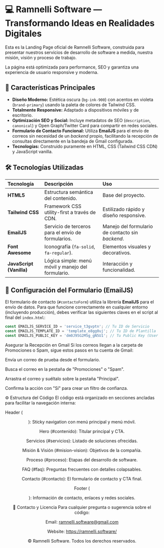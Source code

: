 
# 💻 Ramnelli Software — Transformando Ideas en Realidades Digitales

Esta es la Landing Page oficial de Ramnelli Software, construida para presentar nuestros servicios de desarrollo de software a medida, nuestra misión, visión y proceso de trabajo.

La página está optimizada para performance, SEO y garantiza una experiencia de usuario responsive y moderna.

## 🌟 Características Principales

* **Diseño Moderno:** Estética oscura (`bg-ink-900`) con acentos en violeta (`brand-primary`) usando la paleta de colores de Tailwind CSS.
* **Totalmente Responsive:** Adaptado a dispositivos móviles y de escritorio.
* **Optimización SEO y Social:** Incluye metadatos de SEO (`description`, `canonical`) y Open Graph/Twitter Card para compartir en redes sociales.
* **Formulario de Contacto Funcional:** Utiliza **EmailJS** para el envío de correos sin necesidad de un *backend* propio, facilitando la recepción de consultas directamente en la bandeja de Gmail configurada.
* **Tecnologías:** Construido puramente en HTML, CSS (Tailwind CSS CDN) y JavaScript vanilla.

## 🛠️ Tecnologías Utilizadas

| Tecnología | Descripción | Uso |
| :--- | :--- | :--- |
| **HTML5** | Estructura semántica del contenido. | Base del proyecto. |
| **Tailwind CSS** | Framework CSS utility-first a través de CDN. | Estilizado rápido y diseño responsive. |
| **EmailJS** | Servicio de terceros para el envío de formularios. | Manejo del formulario de contacto sin *backend*. |
| **Font Awesome** | Iconografía (`fa-solid`, `fa-regular`). | Elementos visuales y decorativos. |
| **JavaScript (Vanilla)** | Lógica simple: menú móvil y manejo del formulario. | Interacción y funcionalidad. |

## 📧 Configuración del Formulario (EmailJS)

El formulario de contacto (`#contactoForm`) utiliza la librería **EmailJS** para el envío de datos. Para que funcione correctamente en cualquier entorno (incluyendo producción), debes verificar las siguientes claves en el script al final del `index.html`:

```javascript
const EMAILJS_SERVICE_ID = 'service_t3gvptn'; // Tu ID de Servicio
const EMAILJS_TEMPLATE_ID = 'template_e8gg0uj'; // Tu ID de Plantilla
const EMAILJS_PUBLIC_KEY = 'dm0J95G2M5g_gN5U1'; // Tu Public Key (User ID)
```
Asegurar la Recepción en Gmail
Si los correos llegan a la carpeta de Promociones o Spam, sigue estos pasos en tu cuenta de Gmail:

Envía un correo de prueba desde el formulario.

Busca el correo en la pestaña de "Promociones" o "Spam".

Arrastra el correo y suéltalo sobre la pestaña "Principal".

Confirma la acción con "Sí" para crear un filtro de confianza.

⚙️ Estructura del Código
El código está organizado en secciones ancladas para facilitar la navegación interna:

Header (<header>): Sticky navigation con menú principal y menú móvil.

Hero (#contenido): Titular principal y CTA.

Servicios (#servicios): Listado de soluciones ofrecidas.

Misión & Visión (#mision-vision): Objetivos de la compañía.

Proceso (#proceso): Etapas del desarrollo de software.

FAQ (#faq): Preguntas frecuentes con detalles colapsables.

Contacto (#contacto): El formulario de contacto y CTA final.

Footer (<footer>): Información de contacto, enlaces y redes sociales.

📝 Contacto y Licencia
Para cualquier pregunta o sugerencia sobre el código:

Email: ramnelli.software@gmail.com

Website: https://ramnelli.software/

© Ramnelli Software. Todos los derechos reservados.
